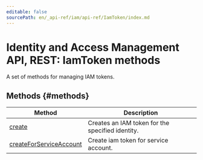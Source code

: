 ```yaml
---
editable: false
sourcePath: en/_api-ref/iam/api-ref/IamToken/index.md
---
```


# Identity and Access Management API, REST: IamToken methods
A set of methods for managing IAM tokens.

## Methods {#methods}
Method | Description
--- | ---
[create](create.md) | Creates an IAM token for the specified identity.
[createForServiceAccount](createForServiceAccount.md) | Create iam token for service account.